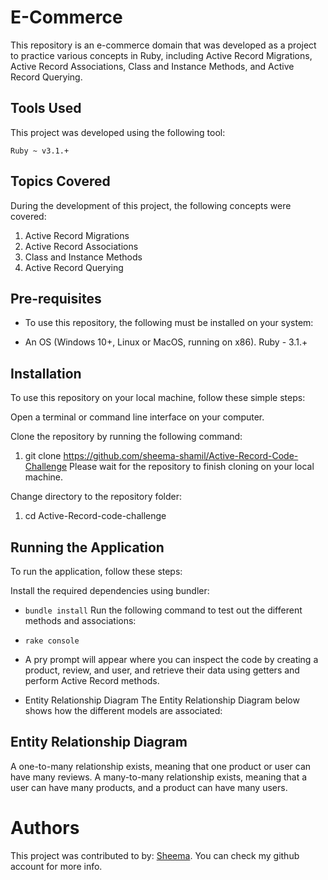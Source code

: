 # E-Commerce
This repository is an e-commerce domain that was developed as a project to practice various concepts in Ruby, including Active Record Migrations, Active Record Associations, Class and Instance Methods, and Active Record Querying.

## Tools Used
This project was developed using the following tool:

`Ruby ~ v3.1.+`
## Topics Covered
During the development of this project, the following concepts were covered:

1. Active Record Migrations
2. Active Record Associations
3. Class and Instance Methods
4. Active Record Querying


## Pre-requisites
- To use this repository, the following must be installed on your system:

- An OS (Windows 10+, Linux or MacOS, running on x86).
Ruby - 3.1.+
## Installation
To use this repository on your local machine, follow these simple steps:

Open a terminal or command line interface on your computer.

Clone the repository by running the following command:

1. git clone https://github.com/sheema-shamil/Active-Record-Code-Challenge 
Please wait for the repository to finish cloning on your local machine.

Change directory to the repository folder:


1. cd Active-Record-code-challenge

## Running the Application
To run the application, follow these steps:

Install the required dependencies using bundler:
- `bundle install`
Run the following command to test out the different methods and associations:

- `rake console`

- A pry prompt will appear where you can inspect the code by creating a product, review, and user, and retrieve their data using getters and perform Active Record methods.

- Entity Relationship Diagram
The Entity Relationship Diagram below shows how the different models are associated:

## Entity Relationship Diagram

A one-to-many relationship exists, meaning that one product or user can have many reviews. A many-to-many relationship exists, meaning that a user can have many products, and a product can have many users.

# Authors
This project was contributed to by:
[Sheema](https://github.com/sheema-shamil/Active-Record-Code-Challenge).
You can check my github account for more info.